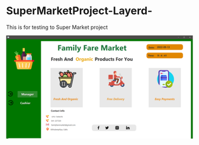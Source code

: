 # SuperMarketProject-Layerd-
This is for testing to Super Market project

<img src="src/views/assests/images/1.png">
